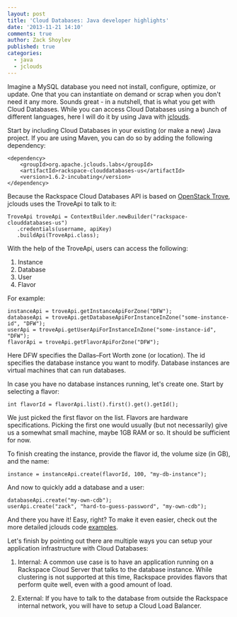 ```yaml
---
layout: post
title: 'Cloud Databases: Java developer highlights'
date: '2013-11-21 14:10'
comments: true
author: Zack Shoylev
published: true
categories:
  - java
  - jclouds
---
```


Imagine a MySQL database you need not install, configure, optimize, or update.
One that you can instantiate on demand or scrap when you don't need it any
more. Sounds great - in a nutshell, that is what you get with Cloud Databases.
While you can access Cloud Databases using a bunch of different languages,
here I will do it by using Java with [jclouds](http://jclouds.apache.org/start/what-is-jclouds/).

<!-- more -->

Start by including Cloud Databases in your existing (or make a new) Java
project. If you are using Maven, you can do so by adding the following dependency:

    <dependency>
        <groupId>org.apache.jclouds.labs</groupId>
        <artifactId>rackspace-clouddatabases-us</artifactId>
        <version>1.6.2-incubating</version>
    </dependency>

Because the Rackspace Cloud Databases API is based on
[OpenStack Trove](https://wiki.openstack.org/wiki/Trove), jclouds uses the
TroveApi to talk to it:

    TroveApi troveApi = ContextBuilder.newBuilder("rackspace-clouddatabases-us")
       .credentials(username, apiKey)
       .buildApi(TroveApi.class);

With the help of the TroveApi, users can access the following:

1. Instance
1. Database
1. User
1. Flavor

For example:

    instanceApi = troveApi.getInstanceApiForZone("DFW");
    databaseApi = troveApi.getDatabaseApiForInstanceInZone("some-instance-id", "DFW");
    userApi = troveApi.getUserApiForInstanceInZone("some-instance-id", "DFW");
    flavorApi = troveApi.getFlavorApiForZone("DFW");

Here DFW specifies the Dallas–Fort Worth zone (or location). The id specifies
the database instance you want to modify. Database instances are virtual
machines that can run databases.

In case you have no database instances running, let's create one. Start by
selecting a flavor:

    int flavorId = flavorApi.list().first().get().getId();

We just picked the first flavor on the list. Flavors are hardware
specifications. Picking the first one would usually (but not necessarily)
give us a somewhat small machine, maybe 1GB RAM or so. It should be
sufficient for now.

To finish creating the instance, provide the flavor id, the volume size
(in GB), and the name:

    instance = instanceApi.create(flavorId, 100, "my-db-instance");

And now to quickly add a database and a user:

    databaseApi.create("my-own-cdb");
    userApi.create("zack", "hard-to-guess-password", "my-own-cdb");

And there you have it! Easy, right? To make it even easier, check out the
more detailed jclouds code [examples](https://github.com/jclouds/jclouds-examples/tree/master/rackspace).

Let's finish by pointing out there are multiple ways you can setup your
application infrastructure with Cloud Databases:

1. Internal: A common use case is to have an application running on a
Rackspace Cloud Server that talks to the database instance. While clustering
is not supported at this time, Rackspace provides flavors that perform quite
well, even with a good amount of load.

2. External: If you have to talk to the database from outside the Rackspace
internal network, you will have to setup a Cloud Load Balancer.
